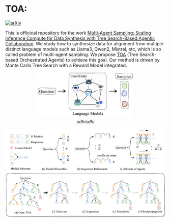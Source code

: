 # TOA: 

[![arXiv](https://img.shields.io/badge/arXiv-paper-b31b1b.svg)](https://arxiv.org/pdf/2412.17061) 




This is officical repository for the work [Multi-Agent Sampling: Scaling Inference Compute for Data Synthesis with Tree Search-Based Agentic Collaboration](https://arxiv.org/pdf/2412.17061). We study how to synthesize data for alignment from multiple distinct language models such as Llama3, Qwen2, Mistral, etc, which is so called problem of multi-agent sampling. We propose [TOA]() (Tree Search-based Orchestrated Agents) to achieve this goal. Our method is driven by Monte Carlo Tree Search with a Reward Model integrated. 

<!-- <p align="center">
  <img src="./figures/mas.png" alt="Multi" width="400">
</p> -->

<!-- <div style="text-align: center;">
  <img src="./figures/mas.png" alt="描述文字" width="300">
  <p style="margin-top: 5px; font-size: 14px; color: gray;">Mlsdhisdhi</p>
</div> -->


<p align="center">
  <img src="./figures/mas.png" alt="描述文字" width="300">
  <br>
  <em>sdhisdhi</em>
</p>

![](./figures/method.png)



